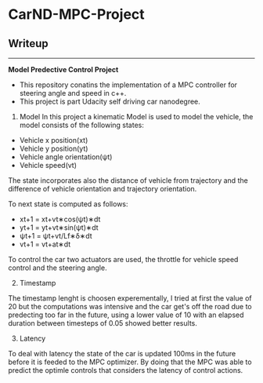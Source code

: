 # **CarND-MPC-Project** 

## Writeup
---

**Model Predective Control Project**
* This repository conatins the implementation of a MPC controller for steering angle and speed in c++.
* This project is part Udacity self driving car nanodegree.

1. Model
In this project a kinematic Model is used to model the vehicle, the model consists of the following states:

* Vehicle x position(xt)
* Vehicle y position(yt)
* Vehicle angle orientation(ψ​t)
* Vehicle speed(vt)

The state incorporates also the distance of vehicle from trajectory and the difference of vehicle orientation and trajectory orientation.

To next state is computed as follows:
* x​t+1​​ = x​t​​+v​t​​∗cos(ψ​t​​)∗dt
* y​t+1​​ = y​t​​+v​t​​∗sin(ψ​t​​)∗dt
* ψ​t+1 ​​= ψ​t​​+​vt/L​f​​​​​​​​∗δ∗dt
* v​t+1 ​​= v​t​​+a​t​​∗dt

To control the car two actuators are used, the throttle for vehicle speed control and the steering angle.

2. Timestamp

The timestamp lenght is choosen experementally, I tried at first the value of 20 but the computations was intensive and the car get's off the road due to predecting too far in the future, using a lower value of 10 with an elapsed duration between timesteps of 0.05 showed better results.

3. Latency

To deal with latency the state of the car is updated 100ms in the future before it is feeded to the MPC optimizer.
By doing that the MPC was able to predict the optimle controls that considers the latency of control actions.



